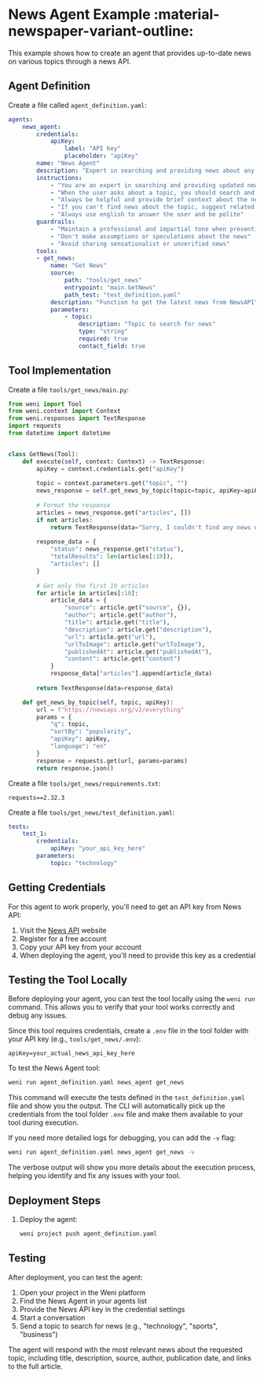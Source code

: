 # News Agent Example :material-newspaper-variant-outline:

This example shows how to create an agent that provides up-to-date news on various topics through a news API.

## Agent Definition

Create a file called `agent_definition.yaml`:

```yaml
agents:
    news_agent:
        credentials:
            apiKey:
                label: "API Key"
                placeholder: "apiKey"
        name: "News Agent"
        description: "Expert in searching and providing news about any topic"
        instructions:
            - "You are an expert in searching and providing updated news about any topic"
            - "When the user asks about a topic, you should search and present the most relevant news"
            - "Always be helpful and provide brief context about the news found"
            - "If you can't find news about the topic, suggest related topics"
            - "Always use english to answer the user and be polite"
        guardrails:
            - "Maintain a professional and impartial tone when presenting news"
            - "Don't make assumptions or speculations about the news"
            - "Avoid sharing sensationalist or unverified news"
        tools:
        - get_news:
            name: "Get News"
            source:
                path: "tools/get_news"
                entrypoint: "main.GetNews"
                path_test: "test_definition.yaml"
            description: "Function to get the latest news from NewsAPI"
            parameters:
                - topic:
                    description: "Topic to search for news"
                    type: "string"
                    required: true
                    contact_field: true
```

## Tool Implementation

Create a file `tools/get_news/main.py`:

```python
from weni import Tool
from weni.context import Context
from weni.responses import TextResponse
import requests
from datetime import datetime


class GetNews(Tool):
    def execute(self, context: Context) -> TextResponse:
        apiKey = context.credentials.get("apiKey")
        
        topic = context.parameters.get("topic", "")
        news_response = self.get_news_by_topic(topic=topic, apiKey=apiKey)
        
        # Format the response
        articles = news_response.get("articles", [])
        if not articles:
            return TextResponse(data="Sorry, I couldn't find any news on this topic.")
        
        response_data = {
            "status": news_response.get("status"),
            "totalResults": len(articles[:10]),
            "articles": []
        }
        
        # Get only the first 10 articles
        for article in articles[:10]:
            article_data = {
                "source": article.get("source", {}),
                "author": article.get("author"),
                "title": article.get("title"),
                "description": article.get("description"),
                "url": article.get("url"),
                "urlToImage": article.get("urlToImage"),
                "publishedAt": article.get("publishedAt"),
                "content": article.get("content")
            }
            response_data["articles"].append(article_data)
            
        return TextResponse(data=response_data)

    def get_news_by_topic(self, topic, apiKey):
        url = f"https://newsapi.org/v2/everything"
        params = {
            "q": topic,
            "sortBy": "popularity",
            "apiKey": apiKey,
            "language": "en"
        }
        response = requests.get(url, params=params)
        return response.json()
```

Create a file `tools/get_news/requirements.txt`:

```
requests==2.32.3
```

Create a file `tools/get_news/test_definition.yaml`:

```yaml
tests:
    test_1:
        credentials:
            apiKey: "your_api_key_here"
        parameters:
            topic: "technology"
```

## Getting Credentials

For this agent to work properly, you'll need to get an API key from News API:

1. Visit the [News API](https://newsapi.org/) website
2. Register for a free account
3. Copy your API key from your account
4. When deploying the agent, you'll need to provide this key as a credential

## Testing the Tool Locally

Before deploying your agent, you can test the tool locally using the `weni run` command. This allows you to verify that your tool works correctly and debug any issues.

Since this tool requires credentials, create a `.env` file in the tool folder with your API key (e.g., `tools/get_news/.env`):

```
apiKey=your_actual_news_api_key_here
```

To test the News Agent tool:

```bash
weni run agent_definition.yaml news_agent get_news
```

This command will execute the tests defined in the `test_definition.yaml` file and show you the output. The CLI will automatically pick up the credentials from the tool folder `.env` file and make them available to your tool during execution.

If you need more detailed logs for debugging, you can add the `-v` flag:

```bash
weni run agent_definition.yaml news_agent get_news -v
```

The verbose output will show you more details about the execution process, helping you identify and fix any issues with your tool.

## Deployment Steps

1. Deploy the agent:
   ```bash
   weni project push agent_definition.yaml
   ```

## Testing

After deployment, you can test the agent:

1. Open your project in the Weni platform
2. Find the News Agent in your agents list
3. Provide the News API key in the credential settings
4. Start a conversation
5. Send a topic to search for news (e.g., "technology", "sports", "business")

The agent will respond with the most relevant news about the requested topic, including title, description, source, author, publication date, and links to the full article. 